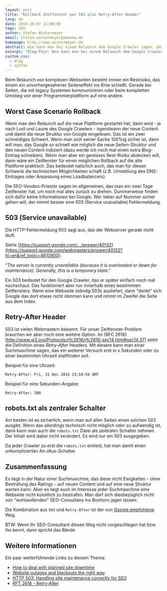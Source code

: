 ```yaml
---
layout: post
title: "Rollback Zeitfenster per 503 plus Retry-After Header"
lang: de
date: 2014-10-07 11:00:00
tags: SEO
author: Stefan Wintermeyer
email: stefan.wintermeyer@amooma.de
homepage: http://www.wintermeyer.de
abstract: Wie kann man bei einem Relaunch dem Google Crawler sagen, das er später noch mal wieder kommen soll?
excerpt: "Blog-Post: Wie kann man bei einem Relaunch dem Google Crawler sagen, das er später noch mal wieder kommen soll?"
custom_css:
  - blog
  - syntax
---
```

Beim Relaunch von komplexen Webseiten besteht immer ein Restrisiko, das einem ein unvorhergesehener Seiteneffekt ins Knie schießt. Gerade bei Seiten, die mit legacy Systemen kommunizieren oder beim kompletten Umstieg von einer Programmierplattform auf eine andere.

## Worst Case Scenario Rollback

Wenn man den Relaunch auf die neue Plattform gestartet hat, dann wird - je nach Lust und Laune des Google Crawlers - irgendwann der neue Content und damit die neue Struktur von Google eingelesen. Das ist ein zwei schneidiges Schwert. Wenn man sich seiner Sache 100%ig sicher ist, dann will man, das Google so schnell wie möglich die neue Seiten-Struktur und den neuen Content indiziert (dazu werde ich noch mal einen extra Blog-Eintrag schreiben). Wenn man aber ein gewisses Rest-Risiko abdecken will, dann wäre ein Zeitfenster für einen möglichen Rollback auf die alte Plattform praktisch. Das bedeutet natürlich auch, das man für diesen Schwenk die technischen Möglichkeiten schaft (z.B. Umstellung des DNS-Eintrages oder Anpassung eines Loadbalancers).

Die SEO-Voodoo-Priester sagen im allgemeinen, das man ein zwei Tage Zeitfenster hat, um noch mal alles zurück zu drehen. Dummerweise finden sich dafür keine Informationen bei Google. Wer lieber auf Nummer sicher gehen will, der nimmt besser eine 503 (Service unavailable) Fehlermeldung.

## 503 (Service unavailable)

Die HTTP-Fehlermeldung 503 sagt aus, das der Webserver gerade nicht läuft.

Siehe [https://support.google.com/.../answer/40132](https://support.google.com/webmasters/answer/40132?hl=en&ref_topic=4610900):

*"The server is currently unavailable (because it is overloaded or down for maintenance). Generally, this is a temporary state."*

Ein 503 bedeutet für den Google Crawler, das er später einfach noch mal nachschaut. Das funktioniert aber nur innerhalb eines bestimmten Zeitfensters. Wenn eine Webseite *ständig* 503s ausliefert, dann "denkt" sich Google das dort etwas nicht stimmen kann und nimmt im Zweifel die Seite aus dem Index.

## Retry-After Header

503 ist vielen Webmastern bekannt. Für unser Zeitfenster-Problem brauchen wir aber noch eine weitere Option. Im (RFC 2616)[http://www.w3.org/Protocols/rfc2616/rfc2616-sec14.html#sec14.37] steht die Definition eines *Retry-After* Headers. Mit diesem kann man einer Suchmaschine sagen, das ein weiterer Versuch erst in x Sekunden oder zu einer bestimmten Uhrzeit stattfinden soll.

Beispiel für eine Uhrzeit:

```
Retry-After: Fri, 31 Dec 2015 23:59:59 GMT
```

Beispiel für eine Sekunden-Angabe:

```
Retry-After: 300
```

## robots.txt als zentraler Schalter

Am besten ist es sicherlich, wenn man auf allen Seiten einen solchen 503 ausgibt. Wenn das allerdings technisch nicht möglich oder zu aufwendig ist, dann kann man auch die `robots.txt` Datei als zentralen Schalter nehmen. Der Inhalt wird dabei nicht verändert. Es wird nur ein 503 ausgegeben.

Da jeder Crawler zu erst die `robots.txt` einliest, hat man damit einen unkomplizierten An-/Aus-Schalter.

## Zusammenfassung

Es liegt in der Natur einer Suchmaschine, das diese nicht Ewigkeiten - ohne Bestrafung des Ratings - auf neuen Content und auf eine neue Struktur warten kann. Aber es liegt auch im Interesse jeder Suchmaschine eine Webseite nicht künstlich zu bestrafen. Man darf sich diesbezüglich nicht von "wohlwollenden" SEO-Consultans ins Boxhorn jagen lassen.

Die Kombination aus `503` und `Retry-After` ist der von [Google empfohlene](http://googlewebmastercentral.blogspot.de/2011/01/how-to-deal-with-planned-site-downtime.html) Weg.

BTW: Wenn Ihr SEO-Consultant diesen Weg nicht vorgeschlagen hat bzw. ihn kennt, dann spricht das Bände.

## Weitere Informationen

Ein paar weiterführende Links zu diesem Thema:

- [How to deal with planned site downtime](http://googlewebmastercentral.blogspot.de/2011/01/how-to-deal-with-planned-site-downtime.html)
- [Website outages and blackouts the right way](https://plus.google.com/+PierreFar/posts/Gas8vjZ5fmB)
- [HTTP 503: Handling site maintenance correctly for SEO](https://yoast.com/http-503-site-maintenance-seo/)
- [RFT 2616 - Retry-After](http://www.w3.org/Protocols/rfc2616/rfc2616-sec14.html#sec14.37)
